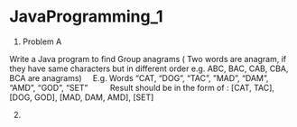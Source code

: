 # JavaProgramming_1

1. Problem A 

Write a Java program to find Group anagrams ( Two words are anagram, if they have same characters but in different order e.g. ABC, BAC, CAB, CBA, BCA are anagrams)
    E.g. Words “CAT, “DOG”, “TAC”, ”MAD”, “DAM”, “AMD”, “GOD”, “SET”
         
Result should be in the form of : [CAT, TAC],  [DOG, GOD], [MAD, DAM, AMD], [SET]

2. 

